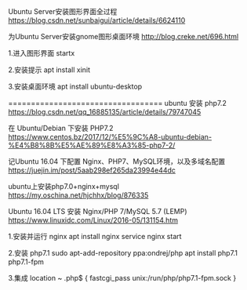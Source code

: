 Ubuntu Server安装图形界面全过程
https://blog.csdn.net/sunbaigui/article/details/6624110

为Ubuntu Server安装gnome图形桌面环境
http://blog.creke.net/696.html

1.进入图形界面
startx

2.安装提示
apt install xinit

3.安装桌面环境
apt install ubuntu-desktop

==================================
ubuntu 安装 php7.2
https://blog.csdn.net/qq_16885135/article/details/79747045

在 Ubuntu/Debian 下安装 PHP7.2
https://www.centos.bz/2017/12/%E5%9C%A8-ubuntu-debian-%E4%B8%8B%E5%AE%89%E8%A3%85-php7-2/

记Ubuntu 16.04 下配置 Nginx、PHP7、MySQL环境，以及多域名配置
https://juejin.im/post/5aab298ef265da23994e44dc

ubuntu上安装php7.0+nginx+mysql
https://my.oschina.net/hjchhx/blog/876335

Ubuntu 16.04 LTS 安装 Nginx/PHP 7/MySQL 5.7 (LEMP)
https://www.linuxidc.com/Linux/2016-05/131154.htm

1.安装并运行 nginx
apt install nginx
service nginx start

2.安装 php7.1
sudo apt-add-repository ppa:ondrej/php
apt install php7.1 php7.1-fpm

3.集成
location ~ \.php$ {
    fastcgi_pass unix:/run/php/php7.1-fpm.sock
}
